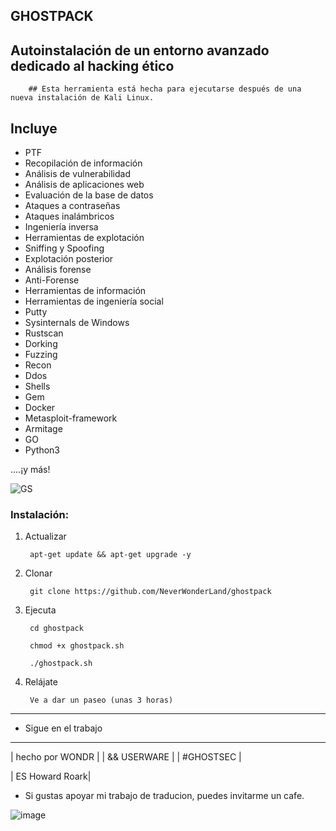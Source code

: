 ## GHOSTPACK
## Autoinstalación de un entorno avanzado dedicado al hacking ético 
        ## Esta herramienta está hecha para ejecutarse después de una nueva instalación de Kali Linux.

## Incluye

- PTF
- Recopilación de información
- Análisis de vulnerabilidad
- Análisis de aplicaciones web
- Evaluación de la base de datos
- Ataques a contraseñas
- Ataques inalámbricos
- Ingeniería inversa
- Herramientas de explotación
- Sniffing y Spoofing
- Explotación posterior
- Análisis forense
- Anti-Forense
- Herramientas de información
- Herramientas de ingeniería social
- Putty
- Sysinternals de Windows
- Rustscan
- Dorking
- Fuzzing
- Recon
- Ddos
- Shells
- Gem
- Docker
- Metasploit-framework
- Armitage
- GO
- Python3

....¡y más!


![GS](https://user-images.githubusercontent.com/64184513/176806645-6968abdb-3f38-447f-b20c-9426f00b7413.jpg)


### Instalación:

1. Actualizar

        apt-get update && apt-get upgrade -y
        
2. Clonar

        git clone https://github.com/NeverWonderLand/ghostpack

3. Ejecuta

        cd ghostpack
    
        chmod +x ghostpack.sh
    
        ./ghostpack.sh

4. Relájate

        Ve a dar un paseo (unas 3 horas)

---------------------------------------
* Sigue en el trabajo

 ------------------
| hecho por WONDR |
| && USERWARE |
| #GHOSTSEC |

| ES Howard Roark|


 - Si gustas apoyar mi trabajo de traducion, puedes invitarme un cafe.



![image](https://user-images.githubusercontent.com/110576526/187119843-58ad3b99-0da1-454f-a8bf-481088d3e6e1.png)
